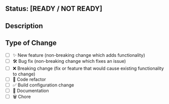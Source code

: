 <!--
  Thanks for contributing!

  Provide a description of your changes below and a general summary in the title

  Please look at the following checklist to ensure that your PR can be accepted quickly:
-->

## Status: [READY / NOT READY]

<!-- Indicate if this PR is ready for review or if it needs work before merging. -->

## Description

<!--- Describe your changes in detail -->

## Type of Change

<!--- Put an `x` in all the boxes that apply: -->

- [ ] ✨ New feature (non-breaking change which adds functionality)
- [ ] 🛠️ Bug fix (non-breaking change which fixes an issue)
- [ ] ❌ Breaking change (fix or feature that would cause existing functionality to change)
- [ ] 🧹 Code refactor
- [ ] ✅ Build configuration change
- [ ] 📝 Documentation
- [ ] 🗑️ Chore
